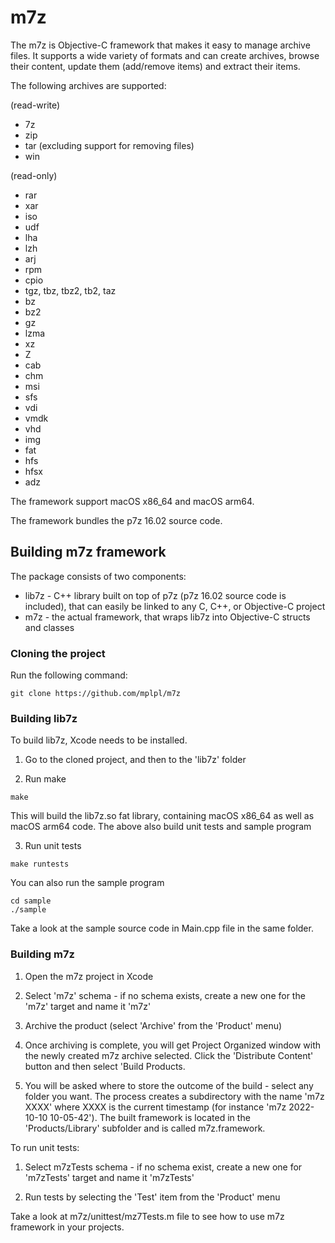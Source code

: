 # m7z
The m7z is Objective-C framework that makes it easy to manage archive files. It supports a wide variety of formats and can create archives, browse their content, update them (add/remove items) and extract their items.

The following archives are supported:

(read-write)
* 7z
* zip
* tar (excluding support for removing files)
* win

(read-only)
* rar
* xar
* iso
* udf
* lha
* lzh
* arj
* rpm
* cpio
* tgz, tbz, tbz2, tb2, taz
* bz
* bz2
* gz
* lzma
* xz
* Z          
* cab
* chm
* msi
* sfs
* vdi
* vmdk
* vhd
* img
* fat
* hfs
* hfsx
* adz

The framework support macOS x86_64 and macOS arm64.

The framework bundles the p7z 16.02 source code.


## Building m7z framework

The package consists of two components:
* lib7z - C++ library built on top of p7z (p7z 16.02 source code is included), that can easily be linked to any C, C++, or Objective-C project
* m7z - the actual framework, that wraps lib7z into Objective-C structs and classes

### Cloning the project

Run the following command:
```
git clone https://github.com/mplpl/m7z
```

### Building lib7z

To build lib7z, Xcode needs to be installed.

1. Go to the cloned project, and then to the 'lib7z' folder

2. Run make
```
make
```
This will build the lib7z.so fat library, containing macOS x86_64 as well as macOS arm64 code.
The above also build unit tests and sample program

3. Run unit tests
```
make runtests
```

You can also run the sample program
```
cd sample
./sample
```
Take a look at the sample source code in Main.cpp file in the same folder.


### Building m7z

1. Open the m7z project in Xcode

2. Select 'm7z' schema - if no schema exists, create a new one for the 'm7z' target and name it 'm7z'

3. Archive the product (select 'Archive' from the 'Product' menu)

4. Once archiving is complete, you will get Project Organized window with the newly created m7z archive selected. Click the 'Distribute Content' button and then select 'Build Products.

5. You will be asked where to store the outcome of the build - select any folder you want. The process creates a subdirectory with the name 'm7z XXXX' where XXXX is the current timestamp (for instance 'm7z 2022-10-10 10-05-42'). The built framework is located in the 'Products/Library' subfolder and is called m7z.framework.

To run unit tests:

1. Select m7zTests schema - if no schema exist, create a new one for 'm7zTests' target and name it 'm7zTests'

2. Run tests by selecting the 'Test' item from the 'Product' menu

Take a look at m7z/unittest/mz7Tests.m file to see how to use m7z framework in your projects.
